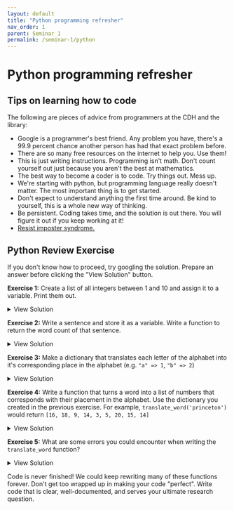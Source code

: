 ```yaml
---
layout: default
title: "Python programming refresher"
nav_order: 1
parent: Seminar 1
permalink: /seminar-1/python
---
```


# Python programming refresher

## Tips on learning how to code 

The following are pieces of advice from programmers at the CDH and the library:

* Google is a programmer's best friend. Any problem you have, there's a 99.9 percent
chance another person has had that exact problem before.
* There are so many free resources on the internet to help you. Use them!
* This is just writing instructions. Programming isn't math. Don't count yourself out just because you aren't the best at mathematics.
* The best way to become a coder is to code. Try things out. Mess up.
* We're starting with python, but programming language really doesn't matter. The 
most important thing is to get started.
* Don't expect to understand anything the first time around. Be kind to yourself, this is a whole new way of thinking.
* Be persistent. Coding takes time, and the solution is out there. You will figure
it out if you keep working at it!
* [Resist imposter syndrome.](https://adainitiative.org/continue-our-work/impostor-syndrome-training/)

## Python Review Exercise

If you don't know how to proceed, try googling the solution. Prepare an answer
before clicking the "View Solution" button.

**Exercise 1:** Create a list of all integers between 1 and 10 and assign it to a variable. Print them out.

<details><summary><a class="btn btn-purple">View Solution</a></summary>
<script src="https://gist.github.com/kmcelwee/ae02565da0d7f02ab91eb6215807748e.js"></script>
</details>

**Exercise 2:** Write a sentence and store it as a variable. Write a function to return the
word count of that sentence.

<details><summary><a class="btn btn-purple">View Solution</a></summary>
<script src="https://gist.github.com/kmcelwee/a78dd62fd5a06e0060e86a804f11f11a.js"></script>
</details>

**Exercise 3:** Make a dictionary that translates each letter of the alphabet into it's
corresponding place in the alphabet (e.g. `"a" => 1`, `"b" => 2`)

<details>
<summary><a class="btn btn-purple">View Solution</a></summary>
<script src="https://gist.github.com/kmcelwee/0775fa1537f7d63a55b799e83d3a8db2.js"></script>
</details>

**Exercise 4:** Write a function that turns a word into a list of numbers that corresponds with their placement in the alphabet. Use the dictionary you created in the previous exercise.
For example, `translate_word('princeton')` would return `[16, 18, 9, 14, 3, 5, 20, 15, 14]`

<details>
<summary><a class="btn btn-purple">View Solution</a></summary>
<script src="https://gist.github.com/kmcelwee/02f969d68fe82b75efd12a1bb833f67d.js"></script>
</details>

**Exercise 5:** What are some errors you could encounter when writing the `translate_word` function?

<details><summary><a class="btn btn-purple">View Solution</a></summary>

<ul>
    <li>We would get an error if we fed <code>'Princeton'</code> into the function because it contains
        an uppercase letter. (Try it out to see what kind of error you would get.)
To ensure that the string is lowercase, use <code>word = word.lower()</code>.</li>
    <li>This function expects a word. If we fed <code>'FSI Class of 2025!'</code> into it, it would cause
an error because the blank space character and the exclamation point isn't in our dictionary.
Python's <a href="https://www.tutorialspoint.com/python/string_isalpha.htm"><code>str.isalpha()</code></a>
function can tell us if any of the characters in a string aren't a letter.
</li>
</ul>

With these considerations in mind, we can rewrite this function.

<script src="https://gist.github.com/kmcelwee/73351c7636036f1e70de98e345af5da2.js"></script>
</details>

Code is never finished! We could keep rewriting many of these functions forever.
Don't get too wrapped up in making your code "perfect". Write code that is clear,
well-documented, and serves your ultimate research question. 
